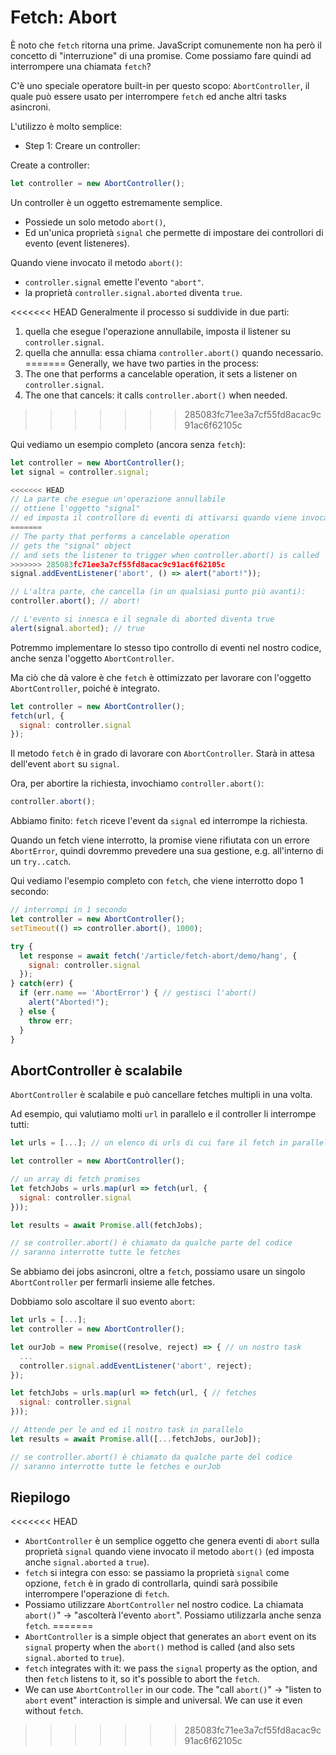 
# Fetch: Abort

È noto che `fetch` ritorna una prime. JavaScript comunemente non ha però il concetto di "interruzione" di una promise. Come possiamo fare quindi ad interrompere una chiamata `fetch`?

C'è uno speciale operatore built-in per questo scopo: `AbortController`, il quale può essere usato per interrompere `fetch` ed anche altri tasks asincroni.

L'utilizzo è molto semplice:

- Step 1: Creare un controller:

Create a controller:

```js
let controller = new AbortController();
```

Un controller è un oggetto estremamente semplice.

- Possiede un solo metodo `abort()`,
- Ed un'unica proprietà `signal` che permette di impostare dei controllori di evento (event listeneres).

Quando viene invocato il metodo `abort()`:
- `controller.signal` emette l'evento `"abort"`.
- la proprietà `controller.signal.aborted` diventa `true`.

<<<<<<< HEAD
Generalmente il processo si suddivide in due parti: 
1. quella che esegue l'operazione annullabile, imposta il listener su `controller.signal`.
2. quella che annulla: essa chiama `controller.abort()` quando necessario.
=======
Generally, we have two parties in the process:
1. The one that performs a cancelable operation, it sets a listener on `controller.signal`.
2. The one that cancels: it calls `controller.abort()` when needed.
>>>>>>> 285083fc71ee3a7cf55fd8acac9c91ac6f62105c

Qui vediamo un esempio completo (ancora senza `fetch`):

```js run
let controller = new AbortController();
let signal = controller.signal;

<<<<<<< HEAD
// La parte che esegue un'operazione annullabile
// ottiene l'oggetto "signal"
// ed imposta il controllore di eventi di attivarsi quando viene invocato controller.abort()
=======
// The party that performs a cancelable operation
// gets the "signal" object
// and sets the listener to trigger when controller.abort() is called
>>>>>>> 285083fc71ee3a7cf55fd8acac9c91ac6f62105c
signal.addEventListener('abort', () => alert("abort!"));

// L'altra parte, che cancella (in un qualsiasi punto più avanti):
controller.abort(); // abort!

// L'evento si innesca e il segnale di aborted diventa true
alert(signal.aborted); // true
```


Potremmo implementare lo stesso tipo controllo di eventi nel nostro codice, anche senza l'oggetto `AbortController`.

Ma ciò che dà valore è che `fetch` è ottimizzato per lavorare con l'oggetto `AbortController`, poiché è integrato. 


```js
let controller = new AbortController();
fetch(url, {
  signal: controller.signal
});
```

Il metodo `fetch` è in grado di lavorare con `AbortController`. Starà in attesa dell'event `abort` su `signal`.

Ora, per abortire la richiesta, invochiamo `controller.abort()`:

```js
controller.abort();
```

Abbiamo finito: `fetch` riceve l'event da `signal` ed interrompe la richiesta.

Quando un fetch viene interrotto, la promise viene rifiutata con un errore `AbortError`, quindi dovremmo prevedere una sua gestione, e.g. all'interno di un `try..catch`.

Qui vediamo l'esempio completo con `fetch`, che viene interrotto dopo 1 secondo:

```js run async
// interrompi in 1 secondo
let controller = new AbortController();
setTimeout(() => controller.abort(), 1000);

try {
  let response = await fetch('/article/fetch-abort/demo/hang', {
    signal: controller.signal
  });
} catch(err) {
  if (err.name == 'AbortError') { // gestisci l'abort()
    alert("Aborted!");
  } else {
    throw err;
  }
}
```

## AbortController è scalabile

`AbortController` è scalabile e può cancellare fetches multipli in una volta.

Ad esempio, qui valutiamo molti `url` in parallelo e il controller li interrompe tutti:

```js
let urls = [...]; // un elenco di urls di cui fare il fetch in parallelo

let controller = new AbortController();

// un array di fetch promises
let fetchJobs = urls.map(url => fetch(url, {
  signal: controller.signal
}));

let results = await Promise.all(fetchJobs);

// se controller.abort() è chiamato da qualche parte del codice
// saranno interrotte tutte le fetches
```

Se abbiamo dei jobs asincroni, oltre a `fetch`, possiamo usare un singolo` AbortController` per fermarli insieme alle fetches.

Dobbiamo solo ascoltare il suo evento `abort`:

```js
let urls = [...];
let controller = new AbortController();

let ourJob = new Promise((resolve, reject) => { // un nostro task
  ...
  controller.signal.addEventListener('abort', reject);
});

let fetchJobs = urls.map(url => fetch(url, { // fetches
  signal: controller.signal
}));

// Attende per le and ed il nostro task in parallelo
let results = await Promise.all([...fetchJobs, ourJob]);

// se controller.abort() è chiamato da qualche parte del codice
// saranno interrotte tutte le fetches e ourJob
```

## Riepilogo

<<<<<<< HEAD
- `AbortController` è un semplice oggetto che genera eventi di `abort` sulla proprietà `signal` quando viene invocato il metodo `abort()` (ed imposta anche `signal.aborted` a `true`).
- `fetch` si integra con esso: se passiamo la proprietà `signal` come opzione, `fetch` è in grado di controllarla, quindi sarà possibile interrompere l'operazione di `fetch`.
- Possiamo utilizzare `AbortController` nel nostro codice. La chiamata `abort()`" -> "ascolterà l'evento `abort`". Possiamo utilizzarla anche senza `fetch`.
=======
- `AbortController` is a simple object that generates an `abort` event on its `signal` property when the `abort()` method is called (and also sets `signal.aborted` to `true`).
- `fetch` integrates with it: we pass the `signal` property as the option, and then `fetch` listens to it, so it's possible to abort the `fetch`.
- We can use `AbortController` in our code. The "call `abort()`" -> "listen to `abort` event" interaction is simple and universal. We can use it even without `fetch`.
>>>>>>> 285083fc71ee3a7cf55fd8acac9c91ac6f62105c
